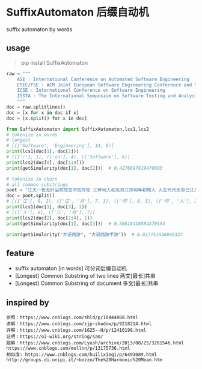 
# SuffixAutomaton 后缀自动机
suffix automaton by words

## usage
> pip install SuffixAutomaton 

```python
raw = """
    ASE : International Conference on Automated Software Engineering
    ESEC/FSE : ACM Joint European Software Engineering Conference and Symposium on the Foundations of Software Engineering
    ICSE : International Conference on Software Engineering
    ISSTA : The International Symposium on Software Testing and Analysis
    """
doc = raw.splitlines()
doc = [x for x in doc if x]
doc = [x.split() for x in doc]

from SuffixAutomaton import SuffixAutomaton,lcs1,lcs2
# tokenize in words
# longest
# [(['Software', 'Engineering'], 14, 6)]
print(lcs1(doc[1], doc[2]))
# [([':'], 1), (['on'], 4), (['Software'], 6)]
print(lcs2(doc[0], doc[1:4]))
print(getSimularity(doc[1], doc[2]))  # 0.4276697619476603

# tokenize in chars
# all common substrings
poet = "江天一色无纤尘皎皎空中孤月轮 江畔何人初见月江月何年初照人 人生代代无穷已江月年年望相似 不知江月待何人但见长江送流水"
doc = poet.split()
# [(['江'], 0, 2), (['江', '月'], 7, 3), (['何'], 9, 5), (['何', '人'], 2, 6), (['见'], 5, 8), (['江'], 0, 10)]
print(lcs1(doc[1], doc[3], 1))
# [(['人'], 0), (['江', '月'], 7)]
print(lcs2(doc[2], doc[2:4], 1))
print(getSimularity(doc[1], doc[3]))  # 0.38818418884370554

print(getSimularity("大话西游", "大话西游手游"))  # 0.817751938049337

```

## feature
* suffix automaton [in words] 可分词后缀自动机
* [Longest] Common Substring of two lines 两文[最长]共串
* [Longest] Common Substring of document 多文[最长]共串


## inspired by 
    参照：https://www.cnblogs.com/shld/p/10444808.html
    讲解：https://www.cnblogs.com/zjp-shadow/p/9218214.html
    详解：https://www.cnblogs.com/1625--H/p/12416198.html
    证明：https://oi-wiki.org/string/sam/
    题解：https://www.cnblogs.com/Lyush/archive/2013/08/25/3281546.html https://www.cnblogs.com/mollnn/p/13175736.html
    相似度: https://www.cnblogs.com/huilixieqi/p/6493089.html http://groups.di.unipi.it/~bozzo/The%20Harmonic%20Mean.htm
